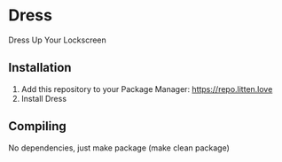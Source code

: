 # Dress

Dress Up Your Lockscreen

## Installation

1. Add this repository to your Package Manager: https://repo.litten.love
2. Install Dress

## Compiling
No dependencies, just make package (make clean package)
